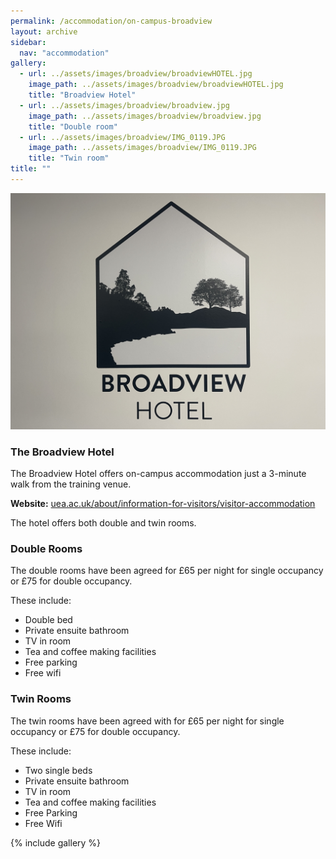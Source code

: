 ```yaml
---
permalink: /accommodation/on-campus-broadview
layout: archive
sidebar:
  nav: "accommodation"
gallery:
  - url: ../assets/images/broadview/broadviewHOTEL.jpg
    image_path: ../assets/images/broadview/broadviewHOTEL.jpg
    title: "Broadview Hotel"
  - url: ../assets/images/broadview/broadview.jpg
    image_path: ../assets/images/broadview/broadview.jpg
    title: "Double room"
  - url: ../assets/images/broadview/IMG_0119.JPG
    image_path: ../assets/images/broadview/IMG_0119.JPG
    title: "Twin room"
title: ""
---
```

![Broadview Hotel](../assets/images/broadview/broad1.jpg "Broadview Hotel")

### The Broadview Hotel

The Broadview Hotel offers on-campus accommodation just a 3-minute walk from the training venue.

**Website:** [uea.ac.uk/about/information-for-visitors/visitor-accommodation](https://www.uea.ac.uk/about/information-for-visitors/visitor-accommodation)

The hotel offers both double and twin rooms.

### Double Rooms
The double rooms have been agreed for £65 per night for single occupancy or £75 for double occupancy. 

These include:
- Double bed
- Private ensuite bathroom
- TV in room
- Tea and coffee making facilities
- Free parking
- Free wifi
 
### Twin Rooms
The twin rooms have been agreed with for £65 per night for single occupancy or £75 for double occupancy. 

These include:
- Two single beds
- Private ensuite bathroom
- TV in room
- Tea and coffee making facilities
- Free Parking
- Free Wifi

{% include gallery %}